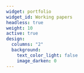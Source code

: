 ```yaml
---
widget: portfolio
widget_id: Working papers
headless: true
weight: 10
active: true
design:
  columns: "2"
  background:
    text_color_light: false
    image_darken: 0
---
```

